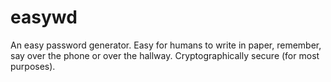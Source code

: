 # easywd
An easy password generator. Easy for humans to write in paper, remember, say over the phone or over the hallway. Cryptographically secure (for most purposes).
